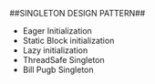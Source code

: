 ##SINGLETON DESIGN PATTERN##

- Eager Initialization
- Static Block initialization
- Lazy initialization
- ThreadSafe Singleton
- Bill Pugb Singleton